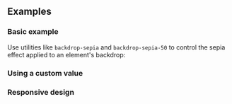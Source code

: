<ApiTable
  rows=
/>

## Examples

### Basic example

Use utilities like `backdrop-sepia` and `backdrop-sepia-50` to control the sepia effect applied to an element's backdrop:

### Using a custom value

### Responsive design

